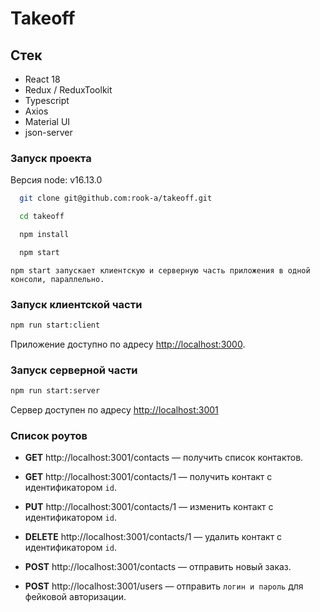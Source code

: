 # Takeoff

## Стек

- React 18
- Redux / ReduxToolkit
- Typescript
- Axios
- Material UI
- json-server

### Запуск проекта

Версия node: v16.13.0

```bash
  git clone git@github.com:rook-a/takeoff.git

  cd takeoff

  npm install

  npm start
```

`npm start запускает клиентскую и серверную часть приложения в одной консоли, параллельно.`

### Запуск клиентской части

```bash
npm run start:client
```

Приложение доступно по адресу [http://localhost:3000](http://localhost:3000).

### Запуск серверной части

```bash
npm run start:server
```

Сервер доступен по адресу [http://localhost:3001](http://localhost:3001)

### Список роутов

- **GET** http://localhost:3001/contacts — получить список контактов.

- **GET** http://localhost:3001/contacts/1 — получить контакт c идентификатором `id`.

- **PUT** http://localhost:3001/contacts/1 — изменить контакт c идентификатором `id`.

- **DELETE** http://localhost:3001/contacts/1 — удалить контакт c идентификатором `id`.

- **POST** http://localhost:3001/contacts — отправить новый заказ.

- **POST** http://localhost:3001/users — отправить `логин и пароль` для фейковой авторизации.
